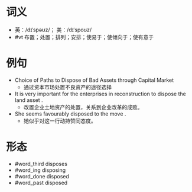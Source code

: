 # 词义
- 英：/dɪˈspəʊz/； 美：/dɪˈspoʊz/
- #vt 布置；处置；排列；安排；使易于；使倾向于；使有意于
# 例句
- Choice of Paths to Dispose of Bad Assets through Capital Market
	- 通过资本市场处置不良资产的途径选择
- It is very important for the enterprises in reconstruction to dispose the land asset .
	- 改置企业土地资产的处置，关系到企业改革的成败。
- She seems favourably disposed to the move .
	- 她似乎对这一行动持赞同态度。
# 形态
- #word_third disposes
- #word_ing disposing
- #word_done disposed
- #word_past disposed
